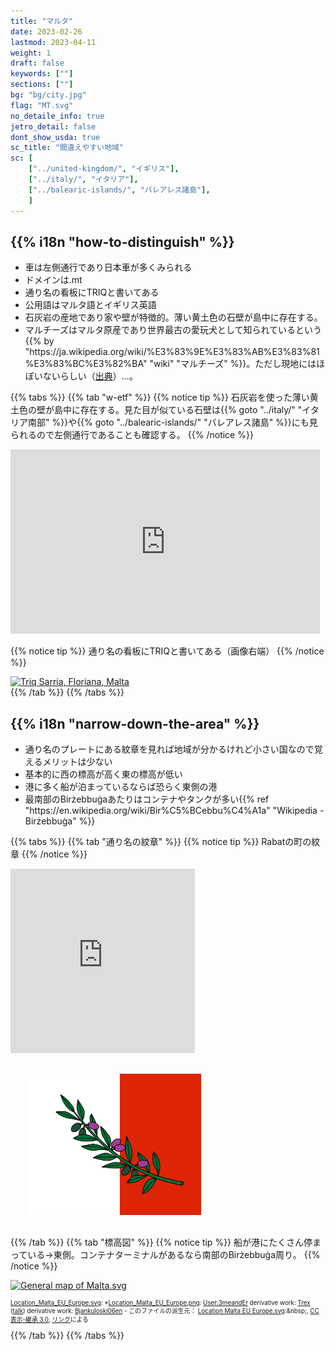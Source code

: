 ```yaml
---
title: "マルタ"
date: 2023-02-26
lastmod: 2023-04-11
weight: 1
draft: false
keywords: [""]
sections: [""]
bg: "bg/city.jpg"
flag: "MT.svg"
no_detaile_info: true
jetro_detail: false
dont_show_usda: true
sc_title: "間違えやすい地域"
sc: [
    ["../united-kingdom/", "イギリス"],
    ["../italy/", "イタリア"],
    ["../balearic-islands/", "バレアレス諸島"],
    ]
---
```



<div class="main-desciption country-description">
    <h2 class="section-title">{{% i18n "how-to-distinguish" %}}</h2>
    <ul class="rule-list">
        <li>車は<span class="quiz">左側</span>通行であり日本車が多くみられる</li>
        <li>ドメインは<span class="quiz">.mt</span></li>
        <li>通り名の看板に<span class="quiz">TRIQ</span>と書いてある</li>
        <li>公用語は<span class="quiz">マルタ語とイギリス英語</span></li>
        <li><span class="quiz">石灰岩の産地</span>であり家や壁が特徴的。薄い黄土色の石壁が島中に存在する。</li>
        <li>マルチーズはマルタ原産であり世界最古の愛玩犬として知られているという{{% by "https://ja.wikipedia.org/wiki/%E3%83%9E%E3%83%AB%E3%83%81%E3%83%BC%E3%82%BA" "wiki" "マルチーズ" %}}。ただし現地にはほぼいないらしい（<a href="https://note.interlink.blog/n/ncba2cd9e0679">出典</a>）...。</li>
    </ul>
</div>


{{% tabs %}}
{{% tab "w-etf" %}}
{{% notice tip %}}
石灰岩を使った薄い黄土色の壁が島中に存在する。見た目が似ている石壁は{{% goto "../italy/" "イタリア南部" %}}や{{% goto "../balearic-islands/" "バレアレス諸島" %}}にも見られるので<span class="quiz">左側</span>通行であることも確認する。
{{% /notice %}}
<div class="googlemap-if">
<iframe src="https://www.google.com/maps/embed?pb=!4v1679668368631!6m8!1m7!1szvW6wnu1XpdR1QvIMk99Rg!2m2!1d35.8560548181086!2d14.41273861118275!3f276.1221585632379!4f0.29597480058619396!5f3.325193203789971" width="495" height="295" style="border:0;" allowfullscreen="" loading="lazy" referrerpolicy="no-referrer-when-downgrade"></iframe>
</div>

{{% notice tip %}}
通り名の看板に<span class="quiz">TRIQ</span>と書いてある（画像右端）
{{% /notice %}}

<div class="googlemap-if">
<a data-flickr-embed="true" href="https://www.flickr.com/photos/andrewmilligansumo/48354921272/in/photolist-2gEXBrb-2g7ns4Q-nyMxV-2gEXF1u-CiRNs7-2gEX3jU-2g6RtNM-2g6RciT-2gEXHdg-BMGX2H-CiStCG-2gEWXUG-2gEWXgn-2g7qHLy-AG85yM-BoFd7j-2g6K9AW-CiUgHW-2g7nifC-2gEY7tE-2gEXEgo-CiTn2y-2g6RC2K-2g6R3io-2g7nPd1-2g7mX3i-2g7mLgD-2g7mWEj-2g7n3mh-2g7mKVU-2g7mXmE-2gEXGX1-2g7mY8x-2g7mKh4-2g7pkDR-2g7mXFY-2g7mJci-2g7mNyy-2g7mMro-2g7mLHu-2g7mXEZ-BU9GzQ-2g7nhZC-2g7nzpK-2g7tcdj-2gEY2i4-2gGx1Nu-2gEXsda-2gGwkPr-2g6RATd" title="Triq Sarria, Floriana, Malta"><img src="https://live.staticflickr.com/65535/48354921272_452815e7f7_z.jpg" width="640" height="427" alt="Triq Sarria, Floriana, Malta"/></a><script async src="//embedr.flickr.com/assets/client-code.js" charset="utf-8"></script>
</div>
{{% /tab %}}
{{% /tabs %}}


<div class="main-desciption country-description">
    <h2 class="section-title">{{% i18n "narrow-down-the-area" %}}</h2>
    <ul class="rule-list">
        <li>通り名のプレートにある紋章を見れば地域が分かるけれど小さい国なので覚えるメリットは少ない</li>
        <li>基本的に西の標高が高く東の標高が低い</li>
        <li>港に多く船が泊まっているならば恐らく東側の港</li>
        <li>最南部のBirżebbuġaあたりはコンテナやタンクが多い{{% ref "https://en.wikipedia.org/wiki/Bir%C5%BCebbu%C4%A1a" "Wikipedia - Birżebbuġa" %}}</li>
    </ul>
</div>



{{% tabs %}}
{{% tab "通り名の紋章" %}}
{{% notice tip %}}
Rabatの町の紋章
{{% /notice %}}
<div class="googlemap-if">
<iframe src="https://www.google.com/maps/embed?pb=!4v1688016496533!6m8!1m7!1s6wNHZYY4zm1wKWBe2t6Uvg!2m2!1d35.87682620465242!2d14.39919741634585!3f35.53437489022956!4f12.242743299431226!5f3.325193203789971" width="295" height="295" style="border:0;" allowfullscreen="" loading="lazy" referrerpolicy="no-referrer-when-downgrade"></iframe>
<div style="margin:30px;pointer-events:none;">
<img src="malta-cityflag.png" width="275px">
</div>
</div>
{{% /tab %}}
{{% tab "標高図" %}}
{{% notice tip %}}
船が港にたくさん停まっている→東側。コンテナターミナルがあるなら南部のBirżebbuġa周り。
{{% /notice %}}

<div class="googlemap-if">
<p><a href="https://commons.wikimedia.org/wiki/File:General_map_of_Malta.svg#/media/ファイル:General_map_of_Malta.svg"><img src="https://upload.wikimedia.org/wikipedia/commons/9/9b/General_map_of_Malta.svg" alt="General map of Malta.svg" height="433" width="502"></a></p><p style="font-size:0.7em"><a href="//commons.wikimedia.org/wiki/File:Location_Malta_EU_Europe.svg" title="File:Location Malta EU Europe.svg">Location_Malta_EU_Europe.svg</a>: *<a href="//commons.wikimedia.org/wiki/File:Location_Malta_EU_Europe.png" title="File:Location Malta EU Europe.png">Location_Malta_EU_Europe.png</a>: <a href="https://en.wikipedia.org/wiki/en:User:3meandEr" class="extiw" title="w:en:User:3meandEr">User:3meandEr</a>
derivative work: <a href="//commons.wikimedia.org/wiki/User:Trex" title="User:Trex">Trex</a> (<a href="//commons.wikimedia.org/wiki/User_talk:Trex" title="User talk:Trex"><span class="signature-talk">talk</span></a>)
derivative work: <a href="//commons.wikimedia.org/wiki/User:Bjankuloski06en" title="User:Bjankuloski06en">Bjankuloski06en</a> - このファイルの派生元： <a href="//commons.wikimedia.org/wiki/File:Location_Malta_EU_Europe.svg" title="File:Location Malta EU Europe.svg">Location Malta EU Europe.svg</a>:&amp;nbsp;<a href="//commons.wikimedia.org/wiki/File:Location_Malta_EU_Europe.svg" class="image"></a>, <a href="https://creativecommons.org/licenses/by-sa/3.0" title="Creative Commons Attribution-Share Alike 3.0">CC 表示-継承 3.0</a>, <a href="https://commons.wikimedia.org/w/index.php?curid=25170149">リンク</a>による</p>
</div>
{{% /tab %}}
{{% /tabs %}}
